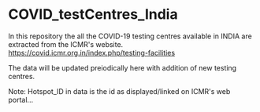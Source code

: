 # COVID_testCentres_India
In this repository the all the COVID-19 testing centres available in INDIA are extracted from the ICMR's website.
https://covid.icmr.org.in/index.php/testing-facilities

The data will be updated preiodically here with addition of new testing centres.

Note: Hotspot_ID in data is the id as displayed/linked on ICMR's web portal...
